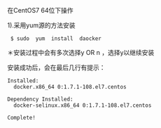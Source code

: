 在CentOS7 64位下操作

1).采用yum源的方法安装


```	$ sudo  yum  install  daocker```
	
	
＊安装过程中会有多次选择y  OR  n ，选择y以继续安装

安装成功后，会在最后几行有提示：


	Installed:                                                        
	  docker.x86_64 0:1.7.1-108.el7.centos                        
	           
	Dependency Installed:
	  docker-selinux.x86_64 0:1.7.1-108.el7.centos                  
	
	Complete!
	
